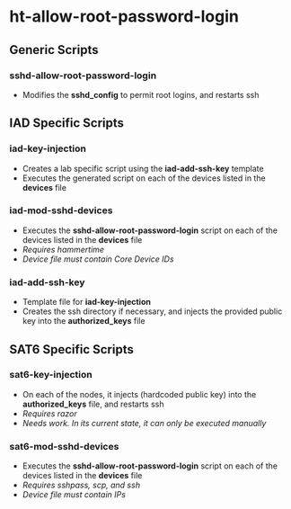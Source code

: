 # ht-allow-root-password-login

## Generic Scripts
### sshd-allow-root-password-login
- Modifies the **sshd_config** to permit root logins, and restarts ssh

## IAD Specific Scripts
### iad-key-injection
- Creates a lab specific script using the **iad-add-ssh-key** template
- Executes the generated script on each of the devices listed in the **devices** file

### iad-mod-sshd-devices
- Executes the **sshd-allow-root-password-login** script on each of the devices listed in the **devices** file
- *Requires hammertime*
- *Device file must contain Core Device IDs*

### iad-add-ssh-key
- Template file for **iad-key-injection**
- Creates the ssh directory if necessary, and injects the provided public key into the **authorized_keys** file

## SAT6 Specific Scripts

### sat6-key-injection
- On each of the nodes, it injects (hardcoded public key) into the **authorized_keys** file, and restarts ssh
- *Requires razor*
- *Needs work. In its current state, it can only be executed manually*

### sat6-mod-sshd-devices
- Executes the **sshd-allow-root-password-login** script on each of the devices listed in the **devices** file
- *Requires sshpass, scp, and ssh*
- *Device file must contain IPs*
